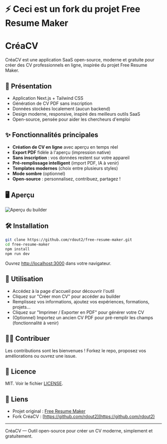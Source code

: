 # **⚡️ Ceci est un fork du projet Free Resume Maker**

# CréaCV

CréaCV est une application SaaS open-source, moderne et gratuite pour créer des CV professionnels en ligne, inspirée du projet Free Resume Maker.

## 🚀 Présentation

- Application Next.js + Tailwind CSS
- Génération de CV PDF sans inscription
- Données stockées localement (aucun backend)
- Design moderne, responsive, inspiré des meilleurs outils SaaS
- Open-source, pensée pour aider les chercheurs d'emploi

## ✨ Fonctionnalités principales

- **Création de CV en ligne** avec aperçu en temps réel
- **Export PDF** fidèle à l'aperçu (impression native)
- **Sans inscription** : vos données restent sur votre appareil
- **Pré-remplissage intelligent** (import PDF, IA à venir)
- **Templates modernes** (choix entre plusieurs styles)
- **Mode sombre** (optionnel)
- **Open-source** : personnalisez, contribuez, partagez !

## 🖥️ Aperçu

![Aperçu du builder](./public/assets/resume.jpg)

## 🛠️ Installation

```bash
git clone https://github.com/rdout2/free-resume-maker.git
cd free-resume-maker
npm install
npm run dev
```

Ouvrez [http://localhost:3000](http://localhost:3000) dans votre navigateur.

## 📄 Utilisation

- Accédez à la page d'accueil pour découvrir l'outil
- Cliquez sur "Créer mon CV" pour accéder au builder
- Remplissez vos informations, ajoutez vos expériences, formations, projets…
- Cliquez sur "Imprimer / Exporter en PDF" pour générer votre CV
- (Optionnel) Importez un ancien CV PDF pour pré-remplir les champs (fonctionnalité à venir)

## 🧑‍💻 Contribuer

Les contributions sont les bienvenues ! Forkez le repo, proposez vos améliorations ou ouvrez une issue.

## 📜 Licence

MIT. Voir le fichier [LICENSE](LICENSE).

## 🔗 Liens

- Projet original : [Free Resume Maker](https://github.com/HOTHEAD01TH/free-resume-maker)
- Fork CréaCV : [https://github.com/rdout2](https://github.com/rdout2)

---

CréaCV — Outil open-source pour créer un CV moderne, simplement et gratuitement.
